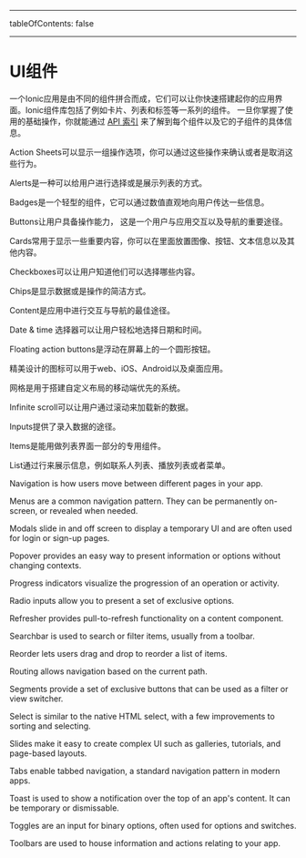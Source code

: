 * * *

tableOfContents: false

* * *

# UI组件

一个Ionic应用是由不同的组件拼合而成，它们可以让你快速搭建起你的应用界面。Ionic组件库包括了例如卡片、列表和标签等一系列的组件。 一旦你掌握了使用的基础操作，你就能通过 [API 索引](/docs/api) 来了解到每个组件以及它的子组件的具体信息。

<docs-cards> <docs-card header="Action Sheet" href="/docs/api/action-sheet" img="/docs/assets/icons/feature-component-actionsheet-icon.png"> 

Action Sheets可以显示一组操作选项，你可以通过这些操作来确认或者是取消这些行为。</docs-card>

<docs-card header="Alert" href="/docs/api/alert" icon="/docs/assets/icons/component-alert-icon.png"> 

Alerts是一种可以给用户进行选择或是展示列表的方式。</docs-card>

<docs-card header="Badge" href="/docs/api/badge" icon="/docs/assets/icons/component-badge-icon.png"> 

Badges是一个轻型的组件，它可以通过数值直观地向用户传达一些信息。</docs-card>

<docs-card header="Button" href="/docs/api/button" icon="/docs/assets/icons/component-button-icon.png"> 

Buttons让用户具备操作能力， 这是一个用户与应用交互以及导航的重要途径。</docs-card>

<docs-card header="Card" href="/docs/api/card" icon="/docs/assets/icons/component-card-icon.png"> 

Cards常用于显示一些重要内容，你可以在里面放置图像、按钮、文本信息以及其他内容。</docs-card>

<docs-card header="Checkbox" href="/docs/api/checkbox" icon="/docs/assets/icons/component-checkbox-icon.png"> 

Checkboxes可以让用户知道他们可以选择哪些内容。</docs-card>

<docs-card header="Chip" href="/docs/api/chip" icon="/docs/assets/icons/component-chip-icon.png"> 

Chips是显示数据或是操作的简洁方式。</docs-card>

<docs-card header="Content" href="/docs/api/content" icon="/docs/assets/icons/component-content-icon.png"> 

Content是应用中进行交互与导航的最佳途径。</docs-card>

<docs-card header="Date & Time Pickers" href="/docs/api/datetime" icon="/docs/assets/icons/component-datetimepicker-icon.png"> 

Date & time 选择器可以让用户轻松地选择日期和时间。</docs-card>

<docs-card header="Floating Action Button" href="/docs/api/fab" icon="/docs/assets/icons/component-fab-icon.png"> 

Floating action buttons是浮动在屏幕上的一个圆形按钮。</docs-card>

<docs-card header="Icons" href="https://ionicons.com" img="/docs/assets/icons/feature-component-icons-icon.png"> 

精美设计的图标可以用于web、iOS、Android以及桌面应用。</docs-card>

<docs-card header="Grid" href="/docs/api/grid" icon="/docs/assets/icons/component-grid-icon.png"> 

网格是用于搭建自定义布局的移动端优先的系统。</docs-card>

<docs-card header="Infinite Scroll" href="/docs/api/infinite-scroll" icon="/docs/assets/icons/component-infinitescroll-icon.png"> 

Infinite scroll可以让用户通过滚动来加载新的数据。</docs-card>

<docs-card header="Input" href="/docs/api/input" icon="/docs/assets/icons/component-input-icon.png"> 

Inputs提供了录入数据的途径。</docs-card>

<docs-card header="Item" href="/docs/api/item" icon="/docs/assets/icons/component-item-icon.png"> 

Items是能用做列表界面一部分的专用组件。</docs-card>

<docs-card header="List" href="/docs/api/list" icon="/docs/assets/icons/component-lists-icon.png"> 

List通过行来展示信息，例如联系人列表、播放列表或者菜单。</docs-card>

<docs-card header="Navigation" href="/docs/api/nav" img="/docs/assets/icons/feature-component-navigation-icon.png"> 

Navigation is how users move between different pages in your app.</docs-card>

<docs-card header="Menu" href="/docs/api/menu" icon="/docs/assets/icons/component-menu-icon.png"> 

Menus are a common navigation pattern. They can be permanently on-screen, or revealed when needed.</docs-card>

<docs-card header="Modal" href="/docs/api/modal" icon="/docs/assets/icons/component-modal-icon.png"> 

Modals slide in and off screen to display a temporary UI and are often used for login or sign-up pages.</docs-card>

<docs-card header="Popover" href="/docs/api/popover" icon="/docs/assets/icons/component-popover-icon.png"> 

Popover provides an easy way to present information or options without changing contexts.</docs-card>

<docs-card header="Progress Indicators" href="/docs/api/progress-bar" icon="/docs/assets/icons/component-progress-icon.png"> 

Progress indicators visualize the progression of an operation or activity.</docs-card>

<docs-card header="Radio" href="/docs/api/radio" icon="/docs/assets/icons/component-radio-icon.png"> 

Radio inputs allow you to present a set of exclusive options.</docs-card>

<docs-card header="Refresher" href="/docs/api/refresher" icon="/docs/assets/icons/component-refresher-icon.png"> 

Refresher provides pull-to-refresh functionality on a content component.</docs-card>

<docs-card header="Searchbar" href="/docs/api/searchbar" img="/docs/assets/icons/feature-component-search-icon.png"> 

Searchbar is used to search or filter items, usually from a toolbar.</docs-card>

<docs-card header="Reorder" href="/docs/api/reorder" icon="/docs/assets/icons/component-reorder-icon.png"> 

Reorder lets users drag and drop to reorder a list of items.</docs-card>

<docs-card header="Routing" href="/docs/api/router" icon="/docs/assets/icons/component-routing-icon.png"> 

Routing allows navigation based on the current path.</docs-card>

<docs-card header="Segment" href="/docs/api/segment" icon="/docs/assets/icons/component-segment-icon.png"> 

Segments provide a set of exclusive buttons that can be used as a filter or view switcher.</docs-card>

<docs-card header="Select" href="/docs/api/select" icon="/docs/assets/icons/component-select-icon.png"> 

Select is similar to the native HTML select, with a few improvements to sorting and selecting.</docs-card>

<docs-card header="Slides" href="/docs/api/slides" icon="/docs/assets/icons/component-slides-icon.png"> 

Slides make it easy to create complex UI such as galleries, tutorials, and page-based layouts.</docs-card>

<docs-card header="Tabs" href="/docs/api/tabs" img="/docs/assets/icons/feature-component-tabs-icon.png"> 

Tabs enable tabbed navigation, a standard navigation pattern in modern apps.</docs-card>

<docs-card header="Toast" href="/docs/api/toast" icon="/docs/assets/icons/component-toast-icon.png"> 

Toast is used to show a notification over the top of an app's content. It can be temporary or dismissable.</docs-card>

<docs-card header="Toggle" href="/docs/api/toggle" icon="/docs/assets/icons/component-toggle-icon.png"> 

Toggles are an input for binary options, often used for options and switches.</docs-card>

<docs-card header="Toolbar" href="/docs/api/toolbar" icon="/docs/assets/icons/component-toolbar-icon.png"> 

Toolbars are used to house information and actions relating to your app.</docs-card> </docs-cards>